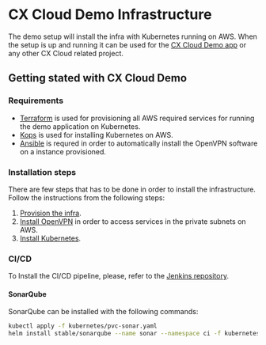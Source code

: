 # CX Cloud Demo Infrastructure

The demo setup will install the infra with Kubernetes running on AWS. When the setup is up and running it can be used for the [CX Cloud Demo app](https://github.com/cxcloud/cxcloud-monorepo-angular) or any other CX Cloud related project.

## Getting stated with CX Cloud Demo

### Requirements

- [Terraform](https://www.terraform.io/downloads.html) is used for provisioning all AWS required services for running the demo application on Kubernetes.
- [Kops](https://github.com/kubernetes/kops#installing) is used for installing Kubernetes on AWS.
- [Ansible](https://docs.ansible.com/ansible/latest/installation_guide/intro_installation.html) is requred in order to automatically install the OpenVPN software on a instance provisioned.

### Installation steps

There are few steps that has to be done in order to install the infrastructure. Follow the instructions from the following steps:

1) [Provision the infra](terraform).
2) [Install OpenVPN](openvpn-ansible) in order to access services in the private subnets on AWS.
3) [Install Kubernetes](kubernetes).

### CI/CD

To Install the CI/CD pipeline, please, refer to the [Jenkins repository](https://github.com/cxcloud/jenkins).

#### SonarQube

SonarQube can be installed with the following commands:

```sh
kubectl apply -f kubernetes/pvc-sonar.yaml
helm install stable/sonarqube --name sonar --namespace ci -f kubernetes/sonar.yaml
````
